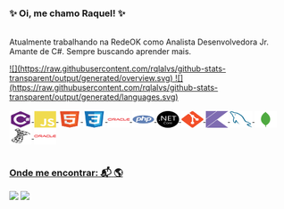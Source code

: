 ### :sparkles: Oi, me chamo Raquel! :sparkles:

<br>Atualmente trabalhando na RedeOK como Analista Desenvolvedora Jr. Amante de C#. Sempre buscando aprender mais.
<br>
<div>
  <a href="https://github.com/rqlalvs">
  ![](https://raw.githubusercontent.com/rqlalvs/github-stats-transparent/output/generated/overview.svg)
  ![](https://raw.githubusercontent.com/rqlalvs/github-stats-transparent/output/generated/languages.svg)
</div>
  
<div style="display: inline_block"><br>
  <img align="center" alt="Raquel-C#" height="30" width="40" src="https://raw.githubusercontent.com/devicons/devicon/master/icons/csharp/csharp-plain.svg">
  <img align="center" alt="Raquel-Js" height="30" width="40" src="https://raw.githubusercontent.com/devicons/devicon/master/icons/javascript/javascript-plain.svg">
  <img align="center" alt="Raquel-HTML" height="30" width="40" src="https://raw.githubusercontent.com/devicons/devicon/master/icons/html5/html5-original.svg">
  <img align="center" alt="Raquel-CSS" height="30" width="40" src="https://raw.githubusercontent.com/devicons/devicon/master/icons/css3/css3-original.svg"> 
  <img align="center" alt="Raquel-oracle" height="30" width="40" src="https://raw.githubusercontent.com/devicons/devicon/master/icons/oracle/oracle-original.svg">
  <img align="center" alt="Raquel-php" height="30" width="40" src="https://raw.githubusercontent.com/devicons/devicon/master/icons/php/php-plain.svg">
  <img align="center" alt="Raquel-dotnet" height="30" width="40" src="https://raw.githubusercontent.com/devicons/devicon/master/icons/dotnetcore/dotnetcore-plain.svg">
  <img align="center" alt="Raquel-Git" height="30" width="40" src="https://raw.githubusercontent.com/devicons/devicon/master/icons/git/git-plain.svg"> 
  <img align="center" alt="Raquel-kt" height="30" width="40" src="https://raw.githubusercontent.com/devicons/devicon/master/icons/kotlin/kotlin-plain.svg">
  <img align="center" alt="Raquel-MySQL" height="30" width="40" src="https://github.com/devicons/devicon/blob/master/icons/mysql/mysql-plain.svg">
  <img align="center" alt="Raquel-MongoDB" height="30" width="40" src="https://github.com/devicons/devicon/blob/master/icons/mongodb/mongodb-plain.svg">
  <img align="center" alt="Raquel-Microsoft SQL Server" height="30" width="40" src="https://github.com/devicons/devicon/blob/master/icons/microsoftsqlserver/microsoftsqlserver-plain.svg">
  <img align="center" alt="Raquel-Oracle DB" height="30" width="40" src="https://github.com/devicons/devicon/blob/master/icons/oracle/oracle-original.svg">
  
</div>

</div>

<br> 

### Onde me encontrar: :mailbox_with_mail: :earth_americas:

<a href = "mailto:0709.raquelalves3753@gmail.com"><img src="https://img.shields.io/badge/-Gmail-%23333?style=for-the-badge&logo=gmail&logoColor=white" target="_blank"></a>
<a href="https://www.linkedin.com/in/raquel-alves-86112b211/" target="_blank"><img src="https://img.shields.io/badge/LinkedIn-0077B5?style=for-the-badge&logo=linkedin&logoColor=white" target="_blank"></a>

